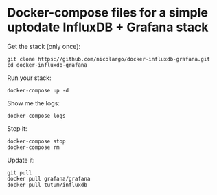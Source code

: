 # Docker-compose files for a simple uptodate InfluxDB + Grafana stack

Get the stack (only once):

```
git clone https://github.com/nicolargo/docker-influxdb-grafana.git
cd docker-influxdb-grafana
```

Run your stack:

```
docker-compose up -d
```

Show me the logs:

```
docker-compose logs
```

Stop it:

```
docker-compose stop
docker-compose rm
```

Update it:

```
git pull
docker pull grafana/grafana
docker pull tutum/influxdb
```
